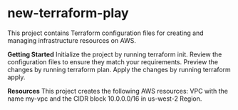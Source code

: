 # new-terraform-play
This project contains Terraform configuration files for creating and managing infrastructure resources on AWS.

**Getting Started**
Initialize the project by running terraform init.
Review the configuration files to ensure they match your requirements.
Preview the changes by running terraform plan.
Apply the changes by running terraform apply.

**Resources**
This project creates the following AWS resources:
VPC with the name my-vpc and the CIDR block 10.0.0.0/16 in us-west-2 Region.
